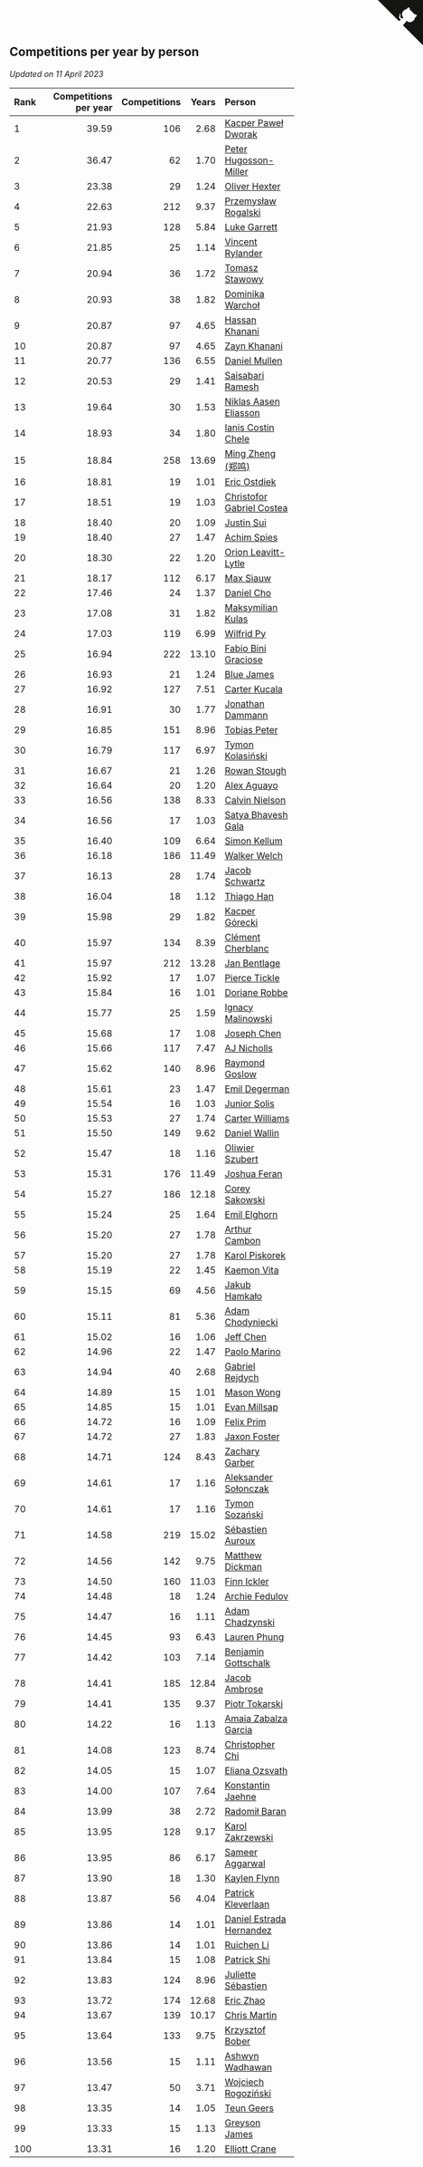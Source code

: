 ## Competitions per year by person

*Updated on 11 April 2023*

| Rank | Competitions per year | Competitions | Years | Person |
| :--- | ---: | ---: | ---: | :--- |
| 1 | 39.59 | 106 | 2.68 | [Kacper Paweł Dworak](https://www.worldcubeassociation.org/persons/2020DWOR01) |
| 2 | 36.47 | 62 | 1.70 | [Peter Hugosson-Miller](https://www.worldcubeassociation.org/persons/2021HUGO01) |
| 3 | 23.38 | 29 | 1.24 | [Oliver Hexter](https://www.worldcubeassociation.org/persons/2022HEXT01) |
| 4 | 22.63 | 212 | 9.37 | [Przemysław Rogalski](https://www.worldcubeassociation.org/persons/2013ROGA02) |
| 5 | 21.93 | 128 | 5.84 | [Luke Garrett](https://www.worldcubeassociation.org/persons/2017GARR05) |
| 6 | 21.85 | 25 | 1.14 | [Vincent Rylander](https://www.worldcubeassociation.org/persons/2022RYLA01) |
| 7 | 20.94 | 36 | 1.72 | [Tomasz Stawowy](https://www.worldcubeassociation.org/persons/2021STAW01) |
| 8 | 20.93 | 38 | 1.82 | [Dominika Warchoł](https://www.worldcubeassociation.org/persons/2021WARC01) |
| 9 | 20.87 | 97 | 4.65 | [Hassan Khanani](https://www.worldcubeassociation.org/persons/2018KHAN26) |
| 10 | 20.87 | 97 | 4.65 | [Zayn Khanani](https://www.worldcubeassociation.org/persons/2018KHAN28) |
| 11 | 20.77 | 136 | 6.55 | [Daniel Mullen](https://www.worldcubeassociation.org/persons/2016MULL04) |
| 12 | 20.53 | 29 | 1.41 | [Saisabari Ramesh](https://www.worldcubeassociation.org/persons/2021RAME01) |
| 13 | 19.64 | 30 | 1.53 | [Niklas Aasen Eliasson](https://www.worldcubeassociation.org/persons/2021ELIA01) |
| 14 | 18.93 | 34 | 1.80 | [Ianis Costin Chele](https://www.worldcubeassociation.org/persons/2021CHEL01) |
| 15 | 18.84 | 258 | 13.69 | [Ming Zheng (郑鸣)](https://www.worldcubeassociation.org/persons/2009ZHEN11) |
| 16 | 18.81 | 19 | 1.01 | [Eric Ostdiek](https://www.worldcubeassociation.org/persons/2022OSTD01) |
| 17 | 18.51 | 19 | 1.03 | [Christofor Gabriel Costea](https://www.worldcubeassociation.org/persons/2022COST03) |
| 18 | 18.40 | 20 | 1.09 | [Justin Sui](https://www.worldcubeassociation.org/persons/2022SUIJ01) |
| 19 | 18.40 | 27 | 1.47 | [Achim Spies](https://www.worldcubeassociation.org/persons/2021SPIE01) |
| 20 | 18.30 | 22 | 1.20 | [Orion Leavitt-Lytle](https://www.worldcubeassociation.org/persons/2022LEAV01) |
| 21 | 18.17 | 112 | 6.17 | [Max Siauw](https://www.worldcubeassociation.org/persons/2017SIAU02) |
| 22 | 17.46 | 24 | 1.37 | [Daniel Cho](https://www.worldcubeassociation.org/persons/2021CHOD01) |
| 23 | 17.08 | 31 | 1.82 | [Maksymilian Kulas](https://www.worldcubeassociation.org/persons/2021KULA02) |
| 24 | 17.03 | 119 | 6.99 | [Wilfrid Py](https://www.worldcubeassociation.org/persons/2016PYWI01) |
| 25 | 16.94 | 222 | 13.10 | [Fabio Bini Graciose](https://www.worldcubeassociation.org/persons/2010GRAC02) |
| 26 | 16.93 | 21 | 1.24 | [Blue James](https://www.worldcubeassociation.org/persons/2022JAME01) |
| 27 | 16.92 | 127 | 7.51 | [Carter Kucala](https://www.worldcubeassociation.org/persons/2015KUCA01) |
| 28 | 16.91 | 30 | 1.77 | [Jonathan Dammann](https://www.worldcubeassociation.org/persons/2021DAMM01) |
| 29 | 16.85 | 151 | 8.96 | [Tobias Peter](https://www.worldcubeassociation.org/persons/2014PETE03) |
| 30 | 16.79 | 117 | 6.97 | [Tymon Kolasiński](https://www.worldcubeassociation.org/persons/2016KOLA02) |
| 31 | 16.67 | 21 | 1.26 | [Rowan Stough](https://www.worldcubeassociation.org/persons/2022STOU01) |
| 32 | 16.64 | 20 | 1.20 | [Alex Aguayo](https://www.worldcubeassociation.org/persons/2022AGUA01) |
| 33 | 16.56 | 138 | 8.33 | [Calvin Nielson](https://www.worldcubeassociation.org/persons/2014NIEL03) |
| 34 | 16.56 | 17 | 1.03 | [Satya Bhavesh Gala](https://www.worldcubeassociation.org/persons/2022GALA03) |
| 35 | 16.40 | 109 | 6.64 | [Simon Kellum](https://www.worldcubeassociation.org/persons/2016KELL12) |
| 36 | 16.18 | 186 | 11.49 | [Walker Welch](https://www.worldcubeassociation.org/persons/2011WELC01) |
| 37 | 16.13 | 28 | 1.74 | [Jacob Schwartz](https://www.worldcubeassociation.org/persons/2021SCHW01) |
| 38 | 16.04 | 18 | 1.12 | [Thiago Han](https://www.worldcubeassociation.org/persons/2022HANT01) |
| 39 | 15.98 | 29 | 1.82 | [Kacper Górecki](https://www.worldcubeassociation.org/persons/2021GORE01) |
| 40 | 15.97 | 134 | 8.39 | [Clément Cherblanc](https://www.worldcubeassociation.org/persons/2014CHER05) |
| 41 | 15.97 | 212 | 13.28 | [Jan Bentlage](https://www.worldcubeassociation.org/persons/2010BENT01) |
| 42 | 15.92 | 17 | 1.07 | [Pierce Tickle](https://www.worldcubeassociation.org/persons/2022TICK01) |
| 43 | 15.84 | 16 | 1.01 | [Doriane Robbe](https://www.worldcubeassociation.org/persons/2022ROBB03) |
| 44 | 15.77 | 25 | 1.59 | [Ignacy Malinowski](https://www.worldcubeassociation.org/persons/2021MALI02) |
| 45 | 15.68 | 17 | 1.08 | [Joseph Chen](https://www.worldcubeassociation.org/persons/2022CHEN16) |
| 46 | 15.66 | 117 | 7.47 | [AJ Nicholls](https://www.worldcubeassociation.org/persons/2015NICH04) |
| 47 | 15.62 | 140 | 8.96 | [Raymond Goslow](https://www.worldcubeassociation.org/persons/2014GOSL01) |
| 48 | 15.61 | 23 | 1.47 | [Emil Degerman](https://www.worldcubeassociation.org/persons/2021DEGE01) |
| 49 | 15.54 | 16 | 1.03 | [Junior Solis](https://www.worldcubeassociation.org/persons/2022SOLI03) |
| 50 | 15.53 | 27 | 1.74 | [Carter Williams](https://www.worldcubeassociation.org/persons/2021WILL06) |
| 51 | 15.50 | 149 | 9.62 | [Daniel Wallin](https://www.worldcubeassociation.org/persons/2013WALL03) |
| 52 | 15.47 | 18 | 1.16 | [Oliwier Szubert](https://www.worldcubeassociation.org/persons/2022SZUB01) |
| 53 | 15.31 | 176 | 11.49 | [Joshua Feran](https://www.worldcubeassociation.org/persons/2011FERA01) |
| 54 | 15.27 | 186 | 12.18 | [Corey Sakowski](https://www.worldcubeassociation.org/persons/2011SAKO01) |
| 55 | 15.24 | 25 | 1.64 | [Emil Elghorn](https://www.worldcubeassociation.org/persons/2021ELGH01) |
| 56 | 15.20 | 27 | 1.78 | [Arthur Cambon](https://www.worldcubeassociation.org/persons/2021CAMB01) |
| 57 | 15.20 | 27 | 1.78 | [Karol Piskorek](https://www.worldcubeassociation.org/persons/2021PISK01) |
| 58 | 15.19 | 22 | 1.45 | [Kaemon Vita](https://www.worldcubeassociation.org/persons/2021VITA01) |
| 59 | 15.15 | 69 | 4.56 | [Jakub Hamkało](https://www.worldcubeassociation.org/persons/2018HAMK01) |
| 60 | 15.11 | 81 | 5.36 | [Adam Chodyniecki](https://www.worldcubeassociation.org/persons/2017CHOD02) |
| 61 | 15.02 | 16 | 1.06 | [Jeff Chen](https://www.worldcubeassociation.org/persons/2022CHEN19) |
| 62 | 14.96 | 22 | 1.47 | [Paolo Marino](https://www.worldcubeassociation.org/persons/2021MARI04) |
| 63 | 14.94 | 40 | 2.68 | [Gabriel Rejdych](https://www.worldcubeassociation.org/persons/2020REJD01) |
| 64 | 14.89 | 15 | 1.01 | [Mason Wong](https://www.worldcubeassociation.org/persons/2022WONG03) |
| 65 | 14.85 | 15 | 1.01 | [Evan Millsap](https://www.worldcubeassociation.org/persons/2022MILL05) |
| 66 | 14.72 | 16 | 1.09 | [Felix Prim](https://www.worldcubeassociation.org/persons/2022PRIM01) |
| 67 | 14.72 | 27 | 1.83 | [Jaxon Foster](https://www.worldcubeassociation.org/persons/2021FOST01) |
| 68 | 14.71 | 124 | 8.43 | [Zachary Garber](https://www.worldcubeassociation.org/persons/2014GARB01) |
| 69 | 14.61 | 17 | 1.16 | [Aleksander Sołonczak](https://www.worldcubeassociation.org/persons/2022SOLO01) |
| 70 | 14.61 | 17 | 1.16 | [Tymon Sozański](https://www.worldcubeassociation.org/persons/2022SOZA01) |
| 71 | 14.58 | 219 | 15.02 | [Sébastien Auroux](https://www.worldcubeassociation.org/persons/2008AURO01) |
| 72 | 14.56 | 142 | 9.75 | [Matthew Dickman](https://www.worldcubeassociation.org/persons/2013DICK01) |
| 73 | 14.50 | 160 | 11.03 | [Finn Ickler](https://www.worldcubeassociation.org/persons/2012ICKL01) |
| 74 | 14.48 | 18 | 1.24 | [Archie Fedulov](https://www.worldcubeassociation.org/persons/2022FEDU01) |
| 75 | 14.47 | 16 | 1.11 | [Adam Chadzynski](https://www.worldcubeassociation.org/persons/2022CHAD02) |
| 76 | 14.45 | 93 | 6.43 | [Lauren Phung](https://www.worldcubeassociation.org/persons/2016PHUN02) |
| 77 | 14.42 | 103 | 7.14 | [Benjamin Gottschalk](https://www.worldcubeassociation.org/persons/2016GOTT01) |
| 78 | 14.41 | 185 | 12.84 | [Jacob Ambrose](https://www.worldcubeassociation.org/persons/2010AMBR01) |
| 79 | 14.41 | 135 | 9.37 | [Piotr Tokarski](https://www.worldcubeassociation.org/persons/2013TOKA01) |
| 80 | 14.22 | 16 | 1.13 | [Amaia Zabalza Garcia](https://www.worldcubeassociation.org/persons/2022GARC03) |
| 81 | 14.08 | 123 | 8.74 | [Christopher Chi](https://www.worldcubeassociation.org/persons/2014CHIC01) |
| 82 | 14.05 | 15 | 1.07 | [Eliana Ozsvath](https://www.worldcubeassociation.org/persons/2022OZSV01) |
| 83 | 14.00 | 107 | 7.64 | [Konstantin Jaehne](https://www.worldcubeassociation.org/persons/2015JAEH01) |
| 84 | 13.99 | 38 | 2.72 | [Radomił Baran](https://www.worldcubeassociation.org/persons/2020BARA02) |
| 85 | 13.95 | 128 | 9.17 | [Karol Zakrzewski](https://www.worldcubeassociation.org/persons/2014ZAKR01) |
| 86 | 13.95 | 86 | 6.17 | [Sameer Aggarwal](https://www.worldcubeassociation.org/persons/2017AGGA01) |
| 87 | 13.90 | 18 | 1.30 | [Kaylen Flynn](https://www.worldcubeassociation.org/persons/2022FLYN01) |
| 88 | 13.87 | 56 | 4.04 | [Patrick Kleverlaan](https://www.worldcubeassociation.org/persons/2019KLEV01) |
| 89 | 13.86 | 14 | 1.01 | [Daniel Estrada Hernandez](https://www.worldcubeassociation.org/persons/2022HERN07) |
| 90 | 13.86 | 14 | 1.01 | [Ruichen Li](https://www.worldcubeassociation.org/persons/2022LIRU02) |
| 91 | 13.84 | 15 | 1.08 | [Patrick Shi](https://www.worldcubeassociation.org/persons/2022SHIP01) |
| 92 | 13.83 | 124 | 8.96 | [Juliette Sébastien](https://www.worldcubeassociation.org/persons/2014SEBA01) |
| 93 | 13.72 | 174 | 12.68 | [Eric Zhao](https://www.worldcubeassociation.org/persons/2010ZHAO19) |
| 94 | 13.67 | 139 | 10.17 | [Chris Martin](https://www.worldcubeassociation.org/persons/2013MART03) |
| 95 | 13.64 | 133 | 9.75 | [Krzysztof Bober](https://www.worldcubeassociation.org/persons/2013BOBE01) |
| 96 | 13.56 | 15 | 1.11 | [Ashwyn Wadhawan](https://www.worldcubeassociation.org/persons/2022WADH02) |
| 97 | 13.47 | 50 | 3.71 | [Wojciech Rogoziński](https://www.worldcubeassociation.org/persons/2019ROGO04) |
| 98 | 13.35 | 14 | 1.05 | [Teun Geers](https://www.worldcubeassociation.org/persons/2022GEER01) |
| 99 | 13.33 | 15 | 1.13 | [Greyson James](https://www.worldcubeassociation.org/persons/2022JAME02) |
| 100 | 13.31 | 16 | 1.20 | [Elliott Crane](https://www.worldcubeassociation.org/persons/2022CRAN01) |


<a href="https://github.com/JustinTimeCuber/wca_statistics" class="github-corner" aria-label="View source on Github"><svg width="80" height="80" viewBox="0 0 250 250" style="fill:#151513; color:#fff; position: absolute; top: 0; border: 0; right: 0;" aria-hidden="true"><path d="M0,0 L115,115 L130,115 L142,142 L250,250 L250,0 Z"></path><path d="M128.3,109.0 C113.8,99.7 119.0,89.6 119.0,89.6 C122.0,82.7 120.5,78.6 120.5,78.6 C119.2,72.0 123.4,76.3 123.4,76.3 C127.3,80.9 125.5,87.3 125.5,87.3 C122.9,97.6 130.6,101.9 134.4,103.2" fill="currentColor" style="transform-origin: 130px 106px;" class="octo-arm"></path><path d="M115.0,115.0 C114.9,115.1 118.7,116.5 119.8,115.4 L133.7,101.6 C136.9,99.2 139.9,98.4 142.2,98.6 C133.8,88.0 127.5,74.4 143.8,58.0 C148.5,53.4 154.0,51.2 159.7,51.0 C160.3,49.4 163.2,43.6 171.4,40.1 C171.4,40.1 176.1,42.5 178.8,56.2 C183.1,58.6 187.2,61.8 190.9,65.4 C194.5,69.0 197.7,73.2 200.1,77.6 C213.8,80.2 216.3,84.9 216.3,84.9 C212.7,93.1 206.9,96.0 205.4,96.6 C205.1,102.4 203.0,107.8 198.3,112.5 C181.9,128.9 168.3,122.5 157.7,114.1 C157.9,116.9 156.7,120.9 152.7,124.9 L141.0,136.5 C139.8,137.7 141.6,141.9 141.8,141.8 Z" fill="currentColor" class="octo-body"></path></svg></a><style>.github-corner:hover .octo-arm{animation:octocat-wave 560ms ease-in-out}@keyframes octocat-wave{0%,100%{transform:rotate(0)}20%,60%{transform:rotate(-25deg)}40%,80%{transform:rotate(10deg)}}@media (max-width:500px){.github-corner:hover .octo-arm{animation:none}.github-corner .octo-arm{animation:octocat-wave 560ms ease-in-out}}</style>
